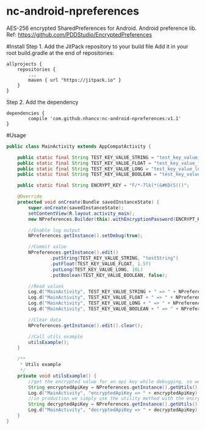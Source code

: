 # nc-android-npreferences
AES-256 encrypted SharedPreferences for Android. Android preference lib. Ref: https://github.com/PDDStudio/EncryptedPreferences

#Install
Step 1. Add the JitPack repository to your build file
Add it in your root build.gradle at the end of repositories:

	allprojects {
		repositories {
			...
			maven { url "https://jitpack.io" }
		}
	}
  
Step 2. Add the dependency

	dependencies {
	        compile 'com.github.nhancv:nc-android-npreferences:v1.1'
	}

#Usage
```java
public class MainActivity extends AppCompatActivity {

    public static final String TEST_KEY_VALUE_STRING = "test_key_value_string";
    public static final String TEST_KEY_VALUE_FLOAT = "test_key_value_float";
    public static final String TEST_KEY_VALUE_LONG = "test_key_value_long";
    public static final String TEST_KEY_VALUE_BOOLEAN = "test_key_value_boolean";

    public static final String ENCRYPT_KEY = "F/*-7lk(*(&#KD(S(()";

    @Override
    protected void onCreate(Bundle savedInstanceState) {
        super.onCreate(savedInstanceState);
        setContentView(R.layout.activity_main);
        new NPreferences.Builder(this).withEncryptionPassword(ENCRYPT_KEY).build();

        //Enable log output
        NPreferences.getInstance().setDebug(true);

        //Commit value
        NPreferences.getInstance().edit()
                .putString(TEST_KEY_VALUE_STRING, "testString")
                .putFloat(TEST_KEY_VALUE_FLOAT, 1.5f)
                .putLong(TEST_KEY_VALUE_LONG, 10L)
                .putBoolean(TEST_KEY_VALUE_BOOLEAN, false);

        //Read values
        Log.d("MainActivity", TEST_KEY_VALUE_STRING + " => " + NPreferences.getInstance().getString(TEST_KEY_VALUE_STRING, TEST_KEY_VALUE_STRING));
        Log.d("MainActivity", TEST_KEY_VALUE_FLOAT + " => " + NPreferences.getInstance().getFloat(TEST_KEY_VALUE_FLOAT, 0));
        Log.d("MainActivity", TEST_KEY_VALUE_LONG + " => " + NPreferences.getInstance().getLong(TEST_KEY_VALUE_LONG, 0));
        Log.d("MainActivity", TEST_KEY_VALUE_BOOLEAN + " => " + NPreferences.getInstance().getBoolean(TEST_KEY_VALUE_BOOLEAN, true));

        //Clear data
        NPreferences.getInstance().edit().clear();

        //Call utils example
        utilsExample();
    }

    /**
     * Utils example
     */
    private void utilsExample() {
        //get the encrypted value for an api key while debugging, so we don't have to save the original api key as plain text in production.
        String encryptedApiKey = NPreferences.getInstance().getUtils().encryptStringValue("You are hero");
        Log.d("MainActivity", "encryptedApiKey => " + encryptedApiKey);
        //in production we simply use the utility method with the encrypted value which we got from debugging.
        String decryptedApiKey = NPreferences.getInstance().getUtils().decryptStringValue(encryptedApiKey);
        Log.d("MainActivity", "decryptedApiKey => " + decryptedApiKey);
    }
}

```
